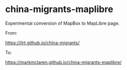 # china-migrants-maplibre

Experimental conversion of MapBox to MapLibre page.

From:

https://ilrt.github.io/china-migrants/

To:

https://markmclaren.github.io/china-migrants-maplibre/
